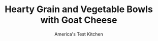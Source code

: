 ---
layout: ../../layouts/MarkdownPostLayout.astro
title: Hearty Grain and Vegetable Bowls with Goat Cheese
author: America's Test Kitchen
pubDate: 2023-03-15
description: "With one taste of this satisfying, hearty vegetarian dish, youll understand why grain bowls are having a moment in the spotlight."
image_url: https://res.cloudinary.com/hksqkdlah/image/upload/ar_1:1,c_fill,dpr_2.0,f_auto,fl_lossy.progressive.strip_profile,g_faces:auto,q_auto:low,w_344/40171_sfs-heartygrainveggiebowlsgoatcheese-25
tags: ["Side Dishes","Vegetables","Grains","Weeknight"]
calories: 2378
protein: 21
carbohydrates: 74
fats: 
fiber: 13
ingredients: ["2 cups, farro",", Salt and pepper","6 tablespoons, extra-virgin olive oil","1 teaspoon, grated lemon zest plus 3 tablespoons juice","1 , small garlic clove, minced","4 , carrots, peeled and shaved with vegetable peeler lengthwise into ribbons","4 ounces (4 cups), baby spinach","1 pound, cremini mushrooms, trimmed and sliced thin","2 ounces, goat cheese, crumbled (½ cup)"]
serves: 4
time: "30 minutes"
instructions: ["Bring 2 quarts water to boil in large saucepan. Add farro and 1 tablespoon salt. Return to boil, reduce heat to medium-low, and simmer until farro is tender with slight chew, 15 to 20 minutes. Drain.","Whisk ¼ cup oil, lemon zest and juice, garlic, ½ teaspoon salt, and ¼ teaspoon pepper together in bowl. Add carrots, spinach, and farro and toss to combine.","Heat remaining 2 tablespoons oil in 12-inch nonstick skillet over medium-high heat until shimmering. Add mushrooms, ¼ teaspoon salt, and ¼ teaspoon pepper and cook, covered, until mushrooms release their liquid, about 5 minutes. Uncover and continue to cook until liquid has evaporated and mushrooms begin to brown, about 3 minutes longer. Divide farro mixture evenly among 4 serving bowls. Top with goat cheese and mushrooms. Serve."]
nutrition: ["1228 mg Potassium","580 mg Phosphorus","136 mg Calcium","5 mg Iron","164 mg Magnesium","788 mg Sodium","4 mg Zinc","27 g Fat","11 mg Niacin (B3)","16 g Monounsaturated","3 g Polyunsaturated","18 mg Vitamin C","10 mg Cholesterol","6 g Saturated","13 g Fiber","137 µg Folate (food)","11 g Sugars","162 µg Vitamin K","212 g Water","74 g Carbs","137 µg Folate equivalent (total)","21 g Protein","4 mg Vitamin E","707 µg Vitamin A","594 kcal Energy","2378 calories"]
notes: "We prefer whole-grain farro. Pearled or quick-cooking farro can be used, but cooking times will vary."
---